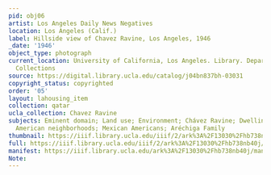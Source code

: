 ```yaml
---
pid: obj06
artist: Los Angeles Daily News Negatives
location: Los Angeles (Calif.)
label: Hillside view of Chavez Ravine, Los Angeles, 1946
_date: '1946'
object_type: photograph
current_location: University of California, Los Angeles. Library. Department of Special
  Collections
source: https://digital.library.ucla.edu/catalog/j04bn837bh-03031
copyright_status: copyrighted
order: '05'
layout: lahousing_item
collection: qatar
ucla_collection: Chavez Ravine
subjects: Eminent domain; Land use; Environment; Chávez Ravine; Dwellings; Mexican
  American neighborhoods; Mexican Americans; Aréchiga Family
thumbnail: https://iiif.library.ucla.edu/iiif/2/ark%3A%2F13030%2Fhb738nb40j/full/250,/0/default.jpg
full: https://iiif.library.ucla.edu/iiif/2/ark%3A%2F13030%2Fhb738nb40j/full/full/0/default.jpg
manifest: https://iiif.library.ucla.edu/ark%3A%2F13030%2Fhb738nb40j/manifest
Note: 
---
```

